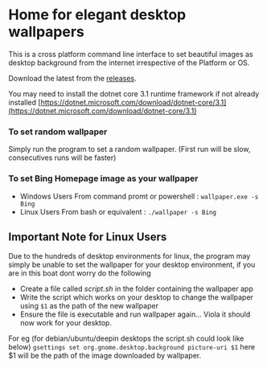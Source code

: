 # Home for elegant desktop wallpapers
This is a cross platform command line interface to set beautiful images as desktop background from the internet irrespective of the Platform or OS. 

Download the latest from the [releases](https://github.com/sudipmandal/any-os-wallpaper-cli/releases).

You may need to install the dotnet core 3.1 runtime framework if not already installed
[https://dotnet.microsoft.com/download/dotnet-core/3.1](https://dotnet.microsoft.com/download/dotnet-core/3.1)

### To set random wallpaper

Simply run the program to set a random wallpaper. (First run will be slow, consecutives runs will be faster)

### To set Bing Homepage image as your wallpaper

- Windows Users 
  From command promt or powershell : `wallpaper.exe -s Bing`
- Linux Users
  From bash or equivalent : `./wallpaper -s Bing`
  
## Important Note for Linux Users
Due to the hundreds of desktop environments for linux, the program may simply be unable to set the wallpaper for your desktop environment, if you are in this boat dont worry do the following

- Create a file called *script.sh* in the folder containing the wallpaper app
- Write the script which works on your desktop to change the wallpaper using `$1` as the path of the new wallpaper
- Ensure the file is executable and run wallpaper again... Viola it should now work for your desktop.

For eg (for debian/ubuntu/deepin desktops the script.sh could look like below)
`gsettings set org.gnome.desktop.background picture-uri $1`
here $1 will be the path of the image downloaded by wallpaper.

